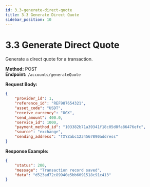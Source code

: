 ```yaml
---
id: 3.3-generate-direct-quote
title: 3.3 Generate Direct Quote
sidebar_position: 10
---
```


# 3.3 Generate Direct Quote

Generate a direct quote for a transaction.

**Method:** POST  
**Endpoint:** `/accounts/generateQuote`

**Request Body:**
```json
{
    "provider_id": 1,
    "reference_id": "REF987654321",
    "asset_code": "USDT",
    "receive_currency": "UGX",
    "send_amount": 400.0,
    "service_id": 1000,
    "payment_method_id": "103382b71a39341f18c05d8fa86476efc",
    "source": "exchange",
    "sending_address": "TXYZabc1234567890address"
}
```

**Response Example:**
```json
{
    "status": 200,
    "message": "Transaction record saved",
    "data": "d523ad72c89940e5bb6091518c91c413"
}
``` 